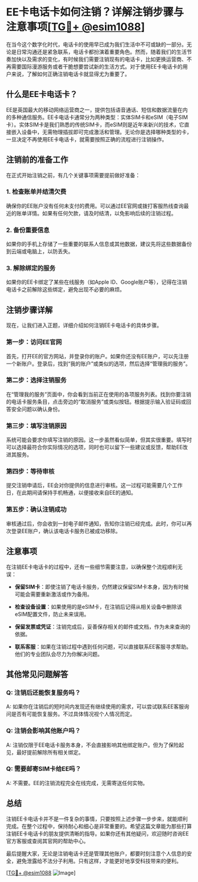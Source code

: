 # EE卡电话卡如何注销？详解注销步骤与注意事项[[TG💪+ @esim1088](https://t.me/s/esim1088)]

在当今这个数字化时代，电话卡的使用早已成为我们生活中不可或缺的一部分。无论是日常沟通还是紧急联系，电话卡都扮演着重要角色。然而，随着我们的生活节奏加快以及需求的变化，有时候我们需要注销现有的电话卡，比如更换运营商、不再需要国际漫游服务或者干脆想要尝试新的生活方式。对于使用EE卡电话卡的用户来说，了解如何正确注销电话卡就显得尤为重要了。

## 什么是EE卡电话卡？

EE是英国最大的移动网络运营商之一，提供包括语音通话、短信和数据流量在内的多种通信服务。EE卡电话卡通常分为两种类型：实体SIM卡和eSIM（电子SIM卡）。实体SIM卡是我们熟悉的传统SIM卡，而eSIM则是近年来新兴的技术，它直接嵌入设备中，无需物理插拔即可完成激活和管理。无论你是选择哪种类型的卡，一旦决定不再使用EE卡电话卡，就需要按照正确的流程进行注销操作。

## 注销前的准备工作

在正式开始注销之前，有几个关键事项需要提前做好准备：

### 1. **检查账单并结清欠费**
确保你的EE账户没有任何未支付的费用。可以通过EE官网或拨打客服热线查询最近的账单详情。如果有任何欠款，请及时结清，以免影响后续的注销过程。

### 2. **备份重要信息**
如果你的手机上存储了一些重要的联系人信息或其他数据，建议先将这些数据备份到云端或电脑上，以防丢失。

### 3. **解除绑定的服务**
如果你的EE卡绑定了某些在线服务（如Apple ID、Google账户等），记得在注销电话卡之前解除这些绑定，避免出现不必要的麻烦。

## 注销步骤详解

现在，让我们进入正题，详细介绍如何注销EE卡电话卡的具体步骤。

### 第一步：访问EE官网
首先，打开EE的官方网站，并登录你的账户。如果你还没有EE账户，可以先注册一个新账户。登录后，找到“我的账户”或类似的选项，然后选择“管理我的服务”。

### 第二步：选择注销服务
在“管理我的服务”页面中，你会看到当前正在使用的各项服务列表。找到你要注销的电话卡服务条目，点击旁边的“取消服务”或类似按钮。根据提示输入验证码或回答安全问题以确认身份。

### 第三步：填写注销原因
系统可能会要求你填写注销的原因。这一步虽然看似简单，但其实很重要。填写时可以选择最符合你实际情况的选项，同时也可以留下一些建议或反馈，帮助EE改进其服务。

### 第四步：等待审核
提交注销申请后，EE会对你提供的信息进行审核。这一过程可能需要几个工作日，在此期间请保持手机畅通，以便接收来自EE的通知。

### 第五步：确认注销成功
审核通过后，你会收到一封电子邮件通知，告知你注销已经完成。此时，你可以再次登录EE账户，确认该电话卡服务已被成功移除。

## 注意事项

在注销EE卡电话卡的过程中，还有一些细节需要注意，以确保整个流程顺利无误：

- **保留SIM卡**：即使注销了电话卡服务，仍然建议保留SIM卡本身，因为有时候可能会需要重新激活或作为备用。
  
- **检查设备设置**：如果使用的是eSIM卡，在注销后记得从相关设备中删除该eSIM配置文件，防止未来误用。

- **保留发票或凭证**：注销完成后，妥善保存相关的邮件或文档，作为未来查询的依据。

- **联系客服**：如果在注销过程中遇到任何问题，可以直接联系EE客服寻求帮助。他们的专业团队会尽力为你解决问题。

## 其他常见问题解答

### Q: 注销后还能恢复服务吗？
A: 如果你在注销后的短时间内发现还有继续使用的需求，可以尝试联系EE客服询问是否有可能恢复服务。不过具体情况视个人情况而定。

### Q: 注销会影响其他账户吗？
A: 注销仅限于EE电话卡服务本身，不会直接影响其他绑定账户。但为了保险起见，最好提前解除所有相关绑定。

### Q: 需要邮寄SIM卡给EE吗？
A: 不需要。EE的注销流程完全在线完成，无需寄送任何实物。

## 总结

注销EE卡电话卡并不是一件复杂的事情，只要按照上述步骤一步步来，就能顺利完成。在整个过程中，保持耐心和细心是非常重要的。希望这篇文章能为那些打算注销EE卡电话卡的朋友提供清晰的指导。如果你还有其他疑问，欢迎随时咨询EE官方客服或查阅其官网的帮助中心。

最后提醒大家，无论是注销电话卡还是管理其他账户，都要时刻注意个人信息的安全，避免泄露给不法分子利用。只有这样，才能更好地享受科技带来的便利。

[[TG💪+ @esim1088](https://t.me/s/esim1088) ![Image](https://i.postimg.cc/4NQfJmqS/Snipaste-2025-05-13-00-14-12.png)]